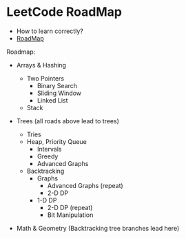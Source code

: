 # LeetCode RoadMap

- How to learn correctly?
- [RoadMap](https://neetcode.io/roadmap)

Roadmap:
- Arrays & Hashing
    - Two Pointers
        - Binary Search
        - Sliding Window
        - Linked List
    - Stack

- Trees (all roads above lead to trees)
    - Tries
    - Heap, Priority Queue
        - Intervals
        - Greedy
        - Advanced Graphs
    - Backtracking
        - Graphs
            - Advanced Graphs (repeat)
            - 2-D DP            
        - 1-D DP
            - 2-D DP (repeat)
            - Bit Manipulation

- Math & Geometry (Backtracking tree branches lead here)

